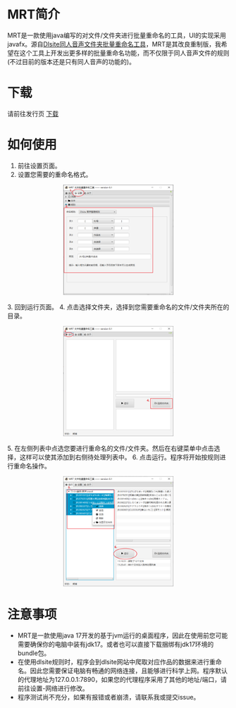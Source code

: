 # MRT简介

  MRT是一款使用java编写的对文件/文件夹进行批量重命名的工具，UI的实现采用javafx。源自<a href="https://github.com/LunarConcerto/AutoRenameToolForDoujinOnsei">Dlsite同人音声文件夹批量重命名工具</a>，MRT是其改良重制版，我希望在这个工具上开发出更多样的批量重命名功能，而不仅限于同人音声文件的规则(不过目前的版本还是只有同人音声的功能的)。
  
# 下载

   请前往发行页 <a href="https://github.com/LunarConcerto/MRT/releases">下载</a>
   
# 如何使用

1.  前往设置页面。
2.  设置您需要的重命名格式。
  <p align="center">
  <img src="https://github.com/LunarConcerto/MRT/blob/main/tutorial/tutorial1.png?raw=true" width="250" height="250" alt="tutorial">
</p>
3.  回到运行页面。
4.  点击选择文件夹，选择到您需要重命名的文件/文件夹所在的目录。
  <p align="center">
  <img src="https://github.com/LunarConcerto/MRT/blob/main/tutorial/tutorial2.png?raw=true" width="250" height="250" alt="tutorial">
</p>
5.  在左侧列表中点选您要进行重命名的文件/文件夹。然后在右键菜单中点击选择，这样可以使其添加到右侧待处理列表中。
6.  点击运行。程序将开始按规则进行重命名操作。
  <p align="center">
  <img src="https://github.com/LunarConcerto/MRT/blob/main/tutorial/tutorial3.png?raw=true" width="250" height="250" alt="tutorial">
</p>

# 注意事项

+ MRT是一款使用java 17开发的基于jvm运行的桌面程序，因此在使用前您可能需要确保你的电脑中装有jdk17。或者也可以直接下载捆绑有jdk17环境的bundle包。
+ 在使用dlsite规则时，程序会到dlsite网站中爬取对应作品的数据来进行重命名。因此您需要保证电脑有畅通的网络连接，且能够进行科学上网。程序默认的代理地址为127.0.0.1:7890，如果您的代理程序采用了其他的地址/端口，请前往设置-网络进行修改。
+ 程序测试尚不充分，如果有报错或者崩溃，请联系我或提交issue。

